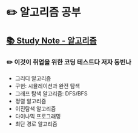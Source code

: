# ✏️ 알고리즘 공부
  ## [📚 Study Note - 알고리즘](https://jaymon.notion.site/1e09c7d023484b6e872eae8b3b8562cf?v=b686c4203c9a4f48a6971d8a9dae31ec&pvs=4)
     
### ✏️ 이것이 취업을 위한 코딩 테스트다 저자 동빈나
  - 그리디 알고리즘
  - 구현: 시뮬레이션과 완전 탐색
  - 그래프 탐색 알고리즘: DFS/BFS
  - 정렬 알고리즘
  - 이진탐색 알고리즘
  - 다이나믹 프로그래밍
  - 최단 경로 알고리즘
